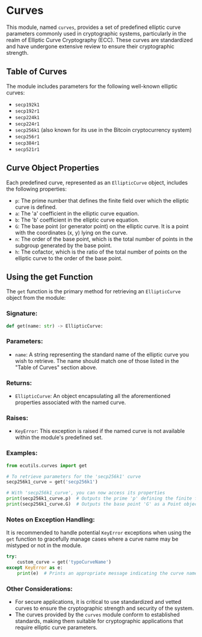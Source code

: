 # Curves

This module, named `curves`, provides a set of predefined elliptic curve parameters commonly used in cryptographic systems, particularly in the realm of Elliptic Curve Cryptography (ECC). These curves are standardized and have undergone extensive review to ensure their cryptographic strength.

## Table of Curves

The module includes parameters for the following well-known elliptic curves:

- `secp192k1`
- `secp192r1`
- `secp224k1`
- `secp224r1`
- `secp256k1` (also known for its use in the Bitcoin cryptocurrency system)
- `secp256r1`
- `secp384r1`
- `secp521r1`

## Curve Object Properties

Each predefined curve, represented as an `EllipticCurve` object, includes the following properties:

- `p`: The prime number that defines the finite field over which the elliptic curve is defined.
- `a`: The 'a' coefficient in the elliptic curve equation.
- `b`: The 'b' coefficient in the elliptic curve equation.
- `G`: The base point (or generator point) on the elliptic curve. It is a point with the coordinates (x, y) lying on the curve.
- `n`: The order of the base point, which is the total number of points in the subgroup generated by the base point.
- `h`: The cofactor, which is the ratio of the total number of points on the elliptic curve to the order of the base point.

## Using the get Function

The `get` function is the primary method for retrieving an `EllipticCurve` object from the module:

### Signature:
```python
def get(name: str) -> EllipticCurve:
```

### Parameters:
- `name`: A string representing the standard name of the elliptic curve you wish to retrieve. The name should match one of those listed in the "Table of Curves" section above.

### Returns:
- `EllipticCurve`: An object encapsulating all the aforementioned properties associated with the named curve.

### Raises:
- `KeyError`: This exception is raised if the named curve is not available within the module's predefined set.

### Examples:

```python
from ecutils.curves import get

# To retrieve parameters for the 'secp256k1' curve
secp256k1_curve = get('secp256k1')

# With 'secp256k1_curve', you can now access its properties
print(secp256k1_curve.p)  # Outputs the prime 'p' defining the finite field
print(secp256k1_curve.G)  # Outputs the base point 'G' as a Point object with 'x' and 'y' attributes
```

### Notes on Exception Handling:
It is recommended to handle potential `KeyError` exceptions when using the `get` function to gracefully manage cases where a curve name may be mistyped or not in the module.

```python
try:
    custom_curve = get('typoCurveName')
except KeyError as e:
    print(e)  # Prints an appropriate message indicating the curve name was not found
```

### Other Considerations:

- For secure applications, it is critical to use standardized and vetted curves to ensure the cryptographic strength and security of the system.
- The curves provided by the `curves` module conform to established standards, making them suitable for cryptographic applications that require elliptic curve parameters.